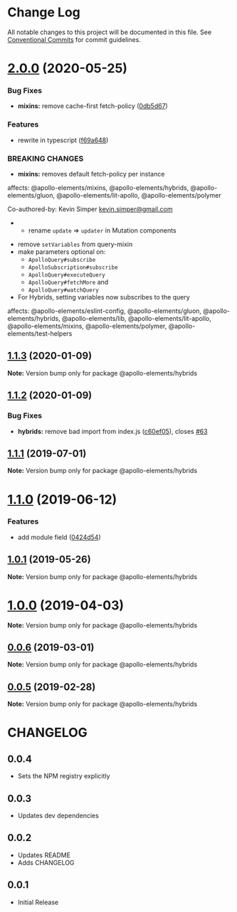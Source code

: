 # Change Log

All notable changes to this project will be documented in this file.
See [Conventional Commits](https://conventionalcommits.org) for commit guidelines.

# [2.0.0](https://github.com/apollo-elements/apollo-elements/compare/@apollo-elements/hybrids@1.1.3...@apollo-elements/hybrids@2.0.0) (2020-05-25)


### Bug Fixes

* **mixins:** remove cache-first fetch-policy ([0db5d67](https://github.com/apollo-elements/apollo-elements/commit/0db5d673e79e2b96db849b0cd79a151be4b48223))


### Features

* rewrite in typescript ([f69a648](https://github.com/apollo-elements/apollo-elements/commit/f69a6487b917a95af127547077c0d951f8df301b))


### BREAKING CHANGES

* **mixins:** removes default fetch-policy per instance

affects: @apollo-elements/mixins, @apollo-elements/hybrids, @apollo-elements/gluon, @apollo-elements/lit-apollo, @apollo-elements/polymer

Co-authored-by: Kevin Simper <kevin.simper@gmail.com>
* - rename `update` => `updater` in Mutation components
- remove `setVariables` from query-mixin
- make parameters optional on:
  - `ApolloQuery#subscribe`
  - `ApolloSubscription#subscribe`
  - `ApolloQuery#executeQuery`
  - `ApolloQuery#fetchMore` and
  - `ApolloQuery#watchQuery`
- For Hybrids, setting variables now subscribes to the query

affects: @apollo-elements/eslint-config, @apollo-elements/gluon, @apollo-elements/hybrids, @apollo-elements/lib, @apollo-elements/lit-apollo, @apollo-elements/mixins, @apollo-elements/polymer, @apollo-elements/test-helpers





## [1.1.3](https://github.com/apollo-elements/apollo-elements/compare/@apollo-elements/hybrids@1.1.2...@apollo-elements/hybrids@1.1.3) (2020-01-09)

**Note:** Version bump only for package @apollo-elements/hybrids





## [1.1.2](https://github.com/apollo-elements/apollo-elements/compare/@apollo-elements/hybrids@1.1.1...@apollo-elements/hybrids@1.1.2) (2020-01-09)


### Bug Fixes

* **hybrids:** remove bad import from index.js ([c60ef05](https://github.com/apollo-elements/apollo-elements/commit/c60ef05)), closes [#63](https://github.com/apollo-elements/apollo-elements/issues/63)





## [1.1.1](https://github.com/apollo-elements/apollo-elements/compare/@apollo-elements/hybrids@1.1.0...@apollo-elements/hybrids@1.1.1) (2019-07-01)

**Note:** Version bump only for package @apollo-elements/hybrids





# [1.1.0](https://github.com/apollo-elements/apollo-elements/compare/@apollo-elements/hybrids@1.0.1...@apollo-elements/hybrids@1.1.0) (2019-06-12)


### Features

* add module field ([0424d54](https://github.com/apollo-elements/apollo-elements/commit/0424d54))





## [1.0.1](https://github.com/apollo-elements/apollo-elements/compare/@apollo-elements/hybrids@0.0.6...@apollo-elements/hybrids@1.0.1) (2019-05-26)

**Note:** Version bump only for package @apollo-elements/hybrids





# [1.0.0](https://github.com/apollo-elements/apollo-elements/compare/@apollo-elements/hybrids@0.0.6...@apollo-elements/hybrids@1.0.0) (2019-04-03)

**Note:** Version bump only for package @apollo-elements/hybrids





## [0.0.6](https://github.com/apollo-elements/apollo-elements/compare/@apollo-elements/hybrids@0.0.5...@apollo-elements/hybrids@0.0.6) (2019-03-01)

**Note:** Version bump only for package @apollo-elements/hybrids





## [0.0.5](https://github.com/apollo-elements/apollo-elements/compare/@apollo-elements/hybrids@0.0.4...@apollo-elements/hybrids@0.0.5) (2019-02-28)

**Note:** Version bump only for package @apollo-elements/hybrids





# CHANGELOG

## 0.0.4
- Sets the NPM registry explicitly

## 0.0.3
- Updates dev dependencies

## 0.0.2
- Updates README
- Adds CHANGELOG

## 0.0.1
- Initial Release
